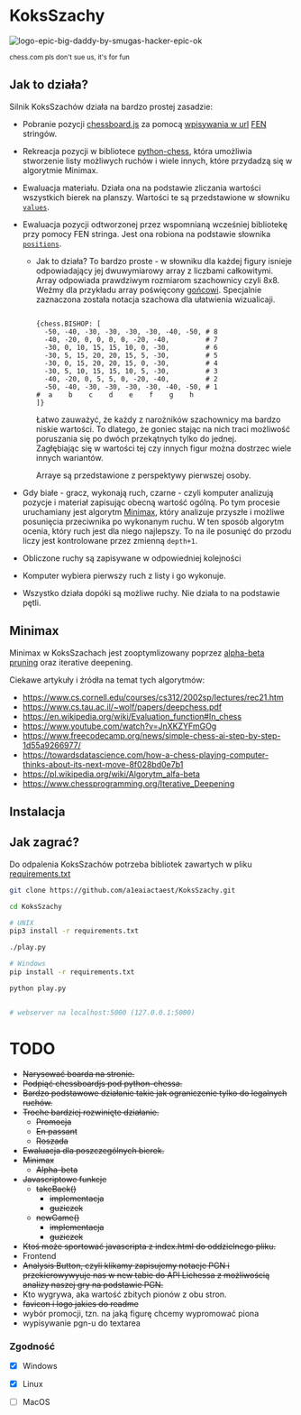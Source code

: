 # KoksSzachy

![logo-epic-big-daddy-by-smugas-hacker-epic-ok](https://user-images.githubusercontent.com/73793685/111052894-2bfdb300-8457-11eb-872a-bf4387a76ccb.png)

<sub>chess.com pls don't sue us, it's for fun</sub>

## Jak to działa?

Silnik KoksSzachów działa na bardzo prostej zasadzie:  

  * Pobranie pozycji [chessboard.js](https://chessboardjs.com/index.html) za pomocą [wpisywania w url](https://github.com/a1eaiactaest/KoksSzachy/blob/a9219e1f95fb4c26696c6a155eed329975d308c9/index.html#L114) [FEN](https://pl.wikipedia.org/wiki/Notacja_Forsytha-Edwardsa) stringów.
  
  * Rekreacja pozycji w bibliotece [python-chess](https://python-chess.readthedocs.io/), która umożliwia stworzenie listy możliwych ruchów i wiele innych, które przydadzą się w algorytmie Minimax.

  * Ewaluacja materiału. Działa ona na podstawie zliczania wartości wszystkich bierek na planszy. Wartości te są przedstawione w słowniku [```values```](https://github.com/a1eaiactaest/KoksSzachy/blob/3b1fd99b38b88ca2e1cfbf3fbed893bc4f20b5b0/state.py#L8).

  * Ewaluacja pozycji odtworzonej przez wspomnianą wcześniej bibliotekę przy pomocy FEN stringa. Jest ona robiona na podstawie słownika  [```positions```](https://github.com/a1eaiactaest/KoksSzachy/blob/3b1fd99b38b88ca2e1cfbf3fbed893bc4f20b5b0/state.py#L17).
    * Jak to działa? To bardzo proste - w słowniku dla każdej figury isnieje odpowiadający jej dwuwymiarowy array z liczbami całkowitymi. Array odpowiada prawdziwym rozmiarom szachownicy czyli 8x8.
      Weźmy dla przykładu array poświęcony [gońcowi](https://pl.wikipedia.org/wiki/Goniec_(szachy)). Specjalnie zaznaczona została notacja szachowa dla ułatwienia wizualicaji. 
      
      ```python3
      
      {chess.BISHOP: [
        -50, -40, -30, -30, -30, -30, -40, -50, # 8
        -40, -20, 0, 0, 0, 0, -20, -40,         # 7
        -30, 0, 10, 15, 15, 10, 0, -30,         # 6
        -30, 5, 15, 20, 20, 15, 5, -30,         # 5
        -30, 0, 15, 20, 20, 15, 0, -30,         # 4
        -30, 5, 10, 15, 15, 10, 5, -30,         # 3
        -40, -20, 0, 5, 5, 0, -20, -40,         # 2
        -50, -40, -30, -30, -30, -30, -40, -50, # 1
      #  a    b    c    d    e    f    g    h
      ]}
      ```
      Łatwo zauważyć, że każdy z narożników szachownicy ma bardzo niskie wartości. To dlatego, że goniec stając na nich traci możliwość poruszania się po dwóch przekątnych tylko do jednej.  
      Zagłębiając się w wartości tej czy innych figur można dostrzec wiele innych wariantów.

      Arraye są przedstawione z perspektywy pierwszej osoby.
  
  * Gdy białe - gracz, wykonają ruch, czarne - czyli komputer analizują pozycje i materiał zapisując obecną wartość ogólną. Po tym procesie uruchamiany jest algorytm [Minimax](https://github.com/a1eaiactaest/KoksSzachy/blob/a4c1d77ba4bf93270c03e2da8e7c17c50c55f1ef/state.py#L128), który analizuje przyszłe i możliwe posunięcia przeciwnika po wykonanym ruchu.
  W ten sposób algorytm ocenia, który ruch jest dla niego najlepszy. To na ile posunięć do przodu liczy jest kontrolowane przez zmienną ```depth+1```.   
  * Obliczone ruchy są zapisywane w odpowiedniej kolejności
  * Komputer wybiera pierwszy ruch z listy i go wykonuje.
  * Wszystko działa dopóki są możliwe ruchy. Nie działa to na podstawie pętli. 

  ## Minimax

  Minimax w KoksSzachach jest zooptymlizowany poprzez [alpha-beta pruning](https://en.wikipedia.org/wiki/Alpha%E2%80%93beta_pruning) oraz iterative deepening.

  Ciekawe artykuły i źródła na temat tych algorytmów: 

  - https://www.cs.cornell.edu/courses/cs312/2002sp/lectures/rec21.htm   
  - https://www.cs.tau.ac.il/~wolf/papers/deepchess.pdf   
  - https://en.wikipedia.org/wiki/Evaluation_function#In_chess   
  - https://www.youtube.com/watch?v=JnXKZYFmGOg   
  - https://www.freecodecamp.org/news/simple-chess-ai-step-by-step-1d55a9266977/   
  - https://towardsdatascience.com/how-a-chess-playing-computer-thinks-about-its-next-move-8f028bd0e7b1   
  - https://pl.wikipedia.org/wiki/Algorytm_alfa-beta   
  - https://www.chessprogramming.org/Iterative_Deepening  
 

## Instalacja

## Jak zagrać?

Do odpalenia KoksSzachów potrzeba bibliotek zawartych w pliku [requirements.txt](https://github.com/a1eaiactaest/KoksSzachy/blob/main/requirements.txt)

```bash
git clone https://github.com/a1eaiactaest/KoksSzachy.git

cd KoksSzachy

# UNIX
pip3 install -r requirements.txt

./play.py 

# Windows
pip install -r requirements.txt

python play.py


# webserver na localhost:5000 (127.0.0.1:5000)
```

# TODO

* <s>Narysować boarda na stronie.</s>
* <s>Podpiąć chessboardjs pod python-chessa.</s>
* <s>Bardzo podstawowe działanie takie jak ograniczenie tylko do legalnych ruchów.</s>
* <s>Troche bardziej rozwinięte działanie.</s>
  * <s>Promocja</s>
  * <s>En passant</s>
  * <s>Roszada</s>
* <s>Ewaluacja dla poszczególnych bierek.</s>
* <s>Minimax</s>
  * <s>Alpha-beta</s>
* <s>Javascriptowe funkcje</s>
  * <s>takeBack()</s>
    * <s>implementacja</s>
    * <s>guziczek</s>
  * <s>newGame()</s>
    * <s>implementacja</s>
    * <s>guziczek</s>
* <s>Ktoś może sportować javascripta z index.html do oddzielnego pliku.</s>
* Frontend
* <s>Analysis Button, czyli klikamy zapisujemy notacje PGN i  przekierowywyuje nas w new tabie do API Lichessa z możliwością analizy naszej gry na podstawie PGN.</s>
* Kto wygrywa, aka wartość zbitych pionów z obu stron.
* <s>favicon i logo jakies do readme</s>
* wybór promocji, tzn. na jaką figurę chcemy wypromować piona
* wypisywanie pgn-u do textarea

### Zgodność

- [x] Windows 
- [x] Linux
- [ ] MacOS


